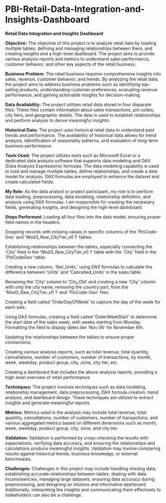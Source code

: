 # PBI-Retail-Data-Integration-and-Insights-Dashboard
**Retail Data Integration and Insights Dashboard**

**Objective:**
The objective of this project is to analyze retail data by loading multiple tables, defining and managing relationships between them, and creating insights and a high-level dashboard. The project aims to provide various analysis reports and metrics to understand sales performance, customer behavior, and other key aspects of the retail business.

**Business Problem:**
The retail business requires comprehensive insights into sales, revenue, customer behavior, and trends. By analyzing the retail data, the project aims to address business problems such as identifying top-selling products, understanding customer preferences, evaluating revenue performance, and gaining actionable insights for decision-making.

**Data Availability:**
The project utilizes retail data stored in four disparate files. These files contain information about sales transactions, pin codes, city tiers, and geographic details. The data is used to establish relationships and perform analysis to derive meaningful insights.

**Historical Data:**
The project uses historical retail data to understand past trends and performance. The availability of historical data allows for trend analysis, identification of seasonality patterns, and evaluation of long-term business performance.

**Tools Used:**
The project utilizes tools such as Microsoft Excel or a dedicated data analysis software that supports data modeling and DAX (Data Analysis Expressions) formulas. The data modeling capability is used to load and manage multiple tables, define relationships, and create a data model for analysis. DAX formulas are employed to enhance the dataset and create calculated fields.

**My Role:**
As the data analyst or project participant, my role is to perform data loading, preprocessing, data modeling, relationship definition, and analysis using DAX formulas. I am responsible for creating the necessary fields, generating insights, and designing the high-level dashboard.

**Steps Performed:**
Loading all four files into the data model, ensuring proper field names in the headers.

Dropping records with missing values in specific columns of the 'PinCode-Geo' and 'Mod3_Raw_CityTier_v0 1' tables.

Establishing relationships between the tables, especially connecting the 'City' field in the 'Mod3_Raw_CityTier_v0 1' table with the 'City' field in the 'PinCodeGeo' table.

Creating a new column, 'Net_Units,' using DAX formulas to calculate the difference between 'Units' and 'Cancelled_Units' in the sales table.

Renaming the 'City' column to 'City_Old' and creating a new 'City' column with only the city name, removing the country part, from the 'Mod3_Raw_CityTier_v0 1' and 'PinCode-Geo' files.

Creating a field called 'OrderDayOfWeek' to capture the day of the week for each sale.

Using DAX formulas, creating a field called 'OrderWeekStart' to determine the start date of the sales week, with weeks starting from Monday. Formatting the field to display dates like 'Nov 06' for November 6th.

Updating the relationships between the tables to ensure proper connections.

Creating various analysis reports, such as total revenue, total quantity, cancellations, number of customers, number of transactions, by month, week, weekday, product group, city, zone, city tier, etc.

Creating a dashboard that includes the above analysis reports, providing a high-level overview of retail performance.

**Techniques:**
The project involves techniques such as data modeling, relationship management, data preprocessing, DAX formula creation, trend analysis, and dashboard design. These techniques are utilized to extract insights and generate meaningful reports.

**Metrics:**
Metrics used in the analysis may include total revenue, total quantity, cancellations, number of customers, number of transactions, and various aggregated metrics based on different dimensions such as month, week, weekday, product group, city, zone, and city tier.

**Validation:**
Validation is performed by cross-checking the results with expectations, verifying data accuracy, and ensuring the relationships and calculations produce meaningful insights. Validation may involve comparing results against historical trends, business knowledge, or external benchmarks.

**Challenges:**
Challenges in this project may include handling missing data, establishing accurate relationships between tables, dealing with data inconsistencies, managing large datasets, ensuring data accuracy during preprocessing, and designing an intuitive and informative dashboard. Additionally, interpreting the insights and communicating them effectively to stakeholders can also be a challenge.
